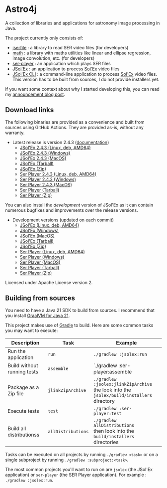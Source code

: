 
# Astro4j

A collection of libraries and applications for astronomy image processing in Java.

The project currently only consists of:

- [jserfile](jserfile/) : a library to read SER video files (for developers)
- [math](math/) : a library with maths utilities like linear and ellipse regression, image convolution, etc. (for developers)
- [ser-player](ser-player/) : an application which plays SER files
- [JSol'Ex](jsolex) : an application to process [Sol'Ex](http://www.astrosurf.com/solex/) video files
- [JSol'Ex CLI](jsolex-cli) : a command-line application to process [Sol'Ex](http://www.astrosurf.com/solex/) video files. This version has to be built from sources, I do not provide installers yet.

If you want some context about why I started developing this, you can read my [announcement blog post](https://melix.github.io/blog/2023/04-22-introducing-astro4j.html).

## Download links

The following binaries are provided as a convenience and built from sources using GitHub Actions.
They are provided as-is, without any warranty.

- Latest release is version 2.4.3 ([documentation](https://melix.github.io/astro4j/2.4.3))
  - [JSol'Ex 2.4.3 (Linux, deb, AMD64)](https://jsolex.s3.eu-west-3.amazonaws.com/jsolex-ubuntu-latest/jsolex_2.4.3_amd64.deb)
  - [JSol'Ex 2.4.3 (Windows)](https://jsolex.s3.eu-west-3.amazonaws.com/jsolex-windows-latest/jsolex-2.4.3.msi)
  - [JSol'Ex 2.4.3 (MacOS)](https://jsolex.s3.eu-west-3.amazonaws.com/jsolex-macos-latest/jsolex-2.4.3.pkg)
  - [JSol'Ex (Tarball)](https://jsolex.s3.eu-west-3.amazonaws.com/jsolex-macos-latest/jsolex-2.4.3.tar.gz)
  - [JSol'Ex (Zip)](https://jsolex.s3.eu-west-3.amazonaws.com/jsolex-macos-latest/jsolex-2.4.3.zip)
  - [Ser Player 2.4.3 (Linux, deb, AMD64)](https://jsolex.s3.eu-west-3.amazonaws.com/ser-player-ubuntu-latest/ser-player_2.4.3_amd64.deb)
  - [Ser Player 2.4.3 (Windows)](https://jsolex.s3.eu-west-3.amazonaws.com/ser-player-windows-latest/ser-player-2.4.3.msi)
  - [Ser Player 2.4.3 (MacOS)](https://jsolex.s3.eu-west-3.amazonaws.com/ser-player-macos-latest/ser-player-2.4.3.pkg)
  - [Ser Player (Tarball)](https://jsolex.s3.eu-west-3.amazonaws.com/ser-player-macos-latest/ser-player-2.4.3.tar.gz)
  - [Ser Player (Zip)](https://jsolex.s3.eu-west-3.amazonaws.com/ser-player-macos-latest/ser-player-2.4.3.zip)

You can also install the _development_ version of JSol'Ex as it can contain numerous bugfixes and improvements over the release versions.

- Development versions (updated on each commit)
  - [JSol'Ex (Linux, deb, AMD64)](https://jsolex.s3.eu-west-3.amazonaws.com/jsolex-ubuntu-latest/jsolex-devel_2.4.4_amd64.deb)
  - [JSol'Ex (Windows)](https://jsolex.s3.eu-west-3.amazonaws.com/jsolex-windows-latest/jsolex-devel-2.4.4.msi)
  - [JSol'Ex (MacOS)](https://jsolex.s3.eu-west-3.amazonaws.com/jsolex-macos-latest/jsolex-devel-2.4.4.pkg)
  - [JSol'Ex (Tarball)](https://jsolex.s3.eu-west-3.amazonaws.com/jsolex-macos-latest/jsolex-2.4.4-SNAPSHOT.tar.gz)
  - [JSol'Ex (Zip)](https://jsolex.s3.eu-west-3.amazonaws.com/jsolex-macos-latest/jsolex-2.4.4-SNAPSHOT.zip)
  - [Ser Player (Linux, deb, AMD64)](https://jsolex.s3.eu-west-3.amazonaws.com/ser-player-ubuntu-latest/ser-player-devel_2.4.4_amd64.deb)
  - [Ser Player (Windows)](https://jsolex.s3.eu-west-3.amazonaws.com/ser-player-windows-latest/ser-player-devel-2.4.4.msi)
  - [Ser Player (MacOS)](https://jsolex.s3.eu-west-3.amazonaws.com/ser-player-macos-latest/ser-player-devel-2.4.4.pkg)
  - [Ser Player (Tarball)](https://jsolex.s3.eu-west-3.amazonaws.com/ser-player-macos-latest/ser-player-2.4.4-SNAPSHOT.tar.gz)
  - [Ser Player (Zip)](https://jsolex.s3.eu-west-3.amazonaws.com/ser-player-macos-latest/ser-player-2.4.4-SNAPSHOT.zip)

Licensed under Apache License version 2.

## Building from sources

You need to have a Java 21 SDK to build from sources.
I recommend that you install [GraalVM for Java 21](https://www.graalvm.org/).

This project makes use of [Gradle](https://gradle.org) to build.
Here are some common tasks you may want to execute:

| Description                 |Task|Example|
|-----------------------------|----|-------|
| Run the application         |`run`|`./gradlew :jsolex:run`|
| Build without running tests |`assemble`|`./gradlew :ser-player:assemble|
| Package as a Zip file       |`jlinkZipArchive`|`./gradlew :jsolex:jlinkZipArchive` <br/>the look into the `jsolex/build/installers` directory|
| Execute tests               |`test`|`./gradlew :ser-player:test`|
| Build all distributionss    |`allDistributions`|`./gradlew allDistributions` <br/>then look into the `build/installers` directories|

Tasks can be executed on all projects by running `./gradlew <task>` or on a single subproject by running `./gradlew :subproject:<task>`.

The most common projects you'll want to run on are `jsolex` (the JSol'Ex application) or `ser-player` (the SER Player application).
For example : `./gradlew :jsolex:run`.
